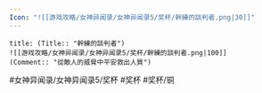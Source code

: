 ```yaml
---
Icon: "![[游戏攻略/女神异闻录/女神异闻录5/奖杯/幹練的談判者.png|30]]"
---
```

```ad-common-bronze-trophy
title: (Title:: "幹練的談判者")
![[游戏攻略/女神异闻录/女神异闻录5/奖杯/幹練的談判者.png|100]]
(Comment:: "從敵人的威脅中平安救出人質")
```

#女神异闻录/女神异闻录5/奖杯 #奖杯 #奖杯/铜
